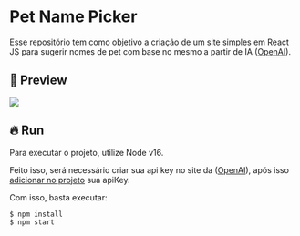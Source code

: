 # Pet Name Picker

Esse repositório tem como objetivo a criação de um site simples em React JS para sugerir nomes de pet com base no mesmo a partir de IA ([OpenAI](https://openai.com/api/)).

## :eyes: Preview

![](https://cdn.discordapp.com/attachments/1044290423943876783/1059963765057142804/screen-capture.gif)

## :fire: Run

Para executar o projeto, utilize Node v16.

Feito isso, será necessário criar sua api key no site da ([OpenAI](https://openai.com/api/)), após isso [adicionar no projeto](https://github.com/RhianLopes/pet-name-picker/blob/main/src/Pages/PetNameResult/index.js#L28) sua apiKey.

Com isso, basta executar:

```shell
$ npm install
$ npm start
```
